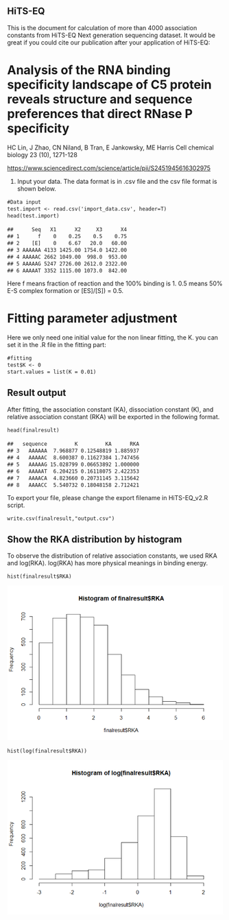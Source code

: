 HiTS-EQ
-------

This is the document for calculation of more than 4000 association
constants from HiTS-EQ Next generation sequencing dataset. It would be
great if you could cite our publication after your application of
HiTS-EQ:

Analysis of the RNA binding specificity landscape of C5 protein reveals structure and sequence preferences that direct RNase P specificity
==========================================================================================================================================

HC Lin, J Zhao, CN Niland, B Tran, E Jankowsky, ME Harris Cell chemical
biology 23 (10), 1271-128

<https://www.sciencedirect.com/science/article/pii/S2451945616302975>

1.  Input your data. The data format is in .csv file and the csv file
    format is shown below.

<!-- -->

    #Data input
    test.import <- read.csv('import_data.csv', header=T)
    head(test.import)

    ##      Seq   X1      X2     X3      X4
    ## 1      f    0    0.25    0.5    0.75
    ## 2    [E]    0    6.67   20.0   60.00
    ## 3 AAAAAA 4133 1425.00 1754.0 1422.00
    ## 4 AAAAAC 2662 1049.00  998.0  953.00
    ## 5 AAAAAG 5247 2726.00 2612.0 2322.00
    ## 6 AAAAAT 3352 1115.00 1073.0  842.00

Here f means fraction of reaction and the 100% binding is 1. 0.5 means
50% E-S complex formation or \[ES\]/\[S\]) = 0.5.

Fitting parameter adjustment
============================

Here we only need one initial value for the non linear fitting, the K.
you can set it in the .R file in the fitting part:

    #fitting
    test$K <- 0
    start.values = list(K = 0.01)

Result output
-------------

After fitting, the association constant (KA), dissociation constant (K),
and relative association constant (RKA) will be exported in the
following format.

    head(finalresult)

    ##   sequence         K         KA      RKA
    ## 3   AAAAAA  7.968877 0.12548819 1.885937
    ## 4   AAAAAC  8.600387 0.11627384 1.747456
    ## 5   AAAAAG 15.028799 0.06653892 1.000000
    ## 6   AAAAAT  6.204215 0.16118075 2.422353
    ## 7   AAAACA  4.823660 0.20731145 3.115642
    ## 8   AAAACC  5.540732 0.18048158 2.712421

To export your file, please change the export filename in HiTS-EQ\_v2.R
script.

    write.csv(finalresult,"output.csv")

Show the RKA distribution by histogram
--------------------------------------

To observe the distribution of relative association constants, we used
RKA and log(RKA). log(RKA) has more physical meanings in binding energy.

    hist(finalresult$RKA)

![](README_files/figure-markdown_strict/unnamed-chunk-7-1.png)

    hist(log(finalresult$RKA))

![](README_files/figure-markdown_strict/unnamed-chunk-8-1.png)
